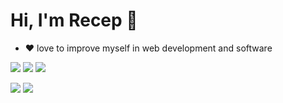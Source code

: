 # Hi, I'm Recep 👋
- ❤ love to improve myself in web development and software

[![](https://img.shields.io/badge/linkedin-%230077B5.svg?&style=for-the-badge&logo=linkedin&logoColor=white)](https://www.linkedin.com/in/recepkorcoban/)
[![](https://img.shields.io/github?style=for-the-badge)](https://recepkorcoban.github.io/)
[![](https://img.shields.io/badge/instagram-%23E4405F.svg?&style=for-the-badge&logo=instagram&logoColor=white)](https://www.instagram.com/recep_krcbn)

[![](https://img.shields.io/twitter/follow/recep_krcbn?style=social)](https://twitter.com/recep_krcbn)
[![](https://img.shields.io/github/followers/recep_krcbn?style=social)](https://github.com/recepkorcoban)